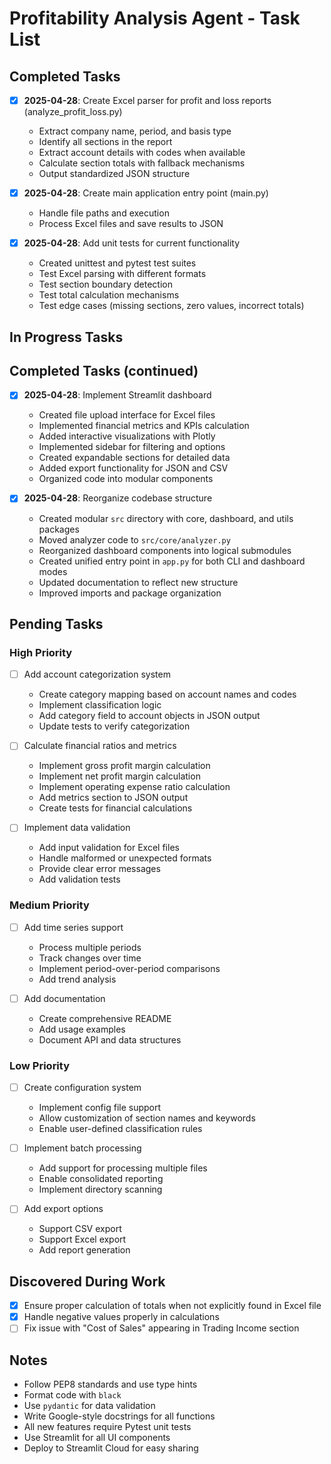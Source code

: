 # Profitability Analysis Agent - Task List



## Completed Tasks

- [x] **2025-04-28**: Create Excel parser for profit and loss reports (analyze_profit_loss.py)
  - Extract company name, period, and basis type
  - Identify all sections in the report
  - Extract account details with codes when available
  - Calculate section totals with fallback mechanisms
  - Output standardized JSON structure

- [x] **2025-04-28**: Create main application entry point (main.py)
  - Handle file paths and execution
  - Process Excel files and save results to JSON

- [x] **2025-04-28**: Add unit tests for current functionality
  - Created unittest and pytest test suites
  - Test Excel parsing with different formats
  - Test section boundary detection
  - Test total calculation mechanisms
  - Test edge cases (missing sections, zero values, incorrect totals)

## In Progress Tasks

## Completed Tasks (continued)

- [x] **2025-04-28**: Implement Streamlit dashboard
  - Created file upload interface for Excel files
  - Implemented financial metrics and KPIs calculation
  - Added interactive visualizations with Plotly
  - Implemented sidebar for filtering and options
  - Created expandable sections for detailed data
  - Added export functionality for JSON and CSV
  - Organized code into modular components

- [x] **2025-04-28**: Reorganize codebase structure
  - Created modular `src` directory with core, dashboard, and utils packages
  - Moved analyzer code to `src/core/analyzer.py`
  - Reorganized dashboard components into logical submodules
  - Created unified entry point in `app.py` for both CLI and dashboard modes
  - Updated documentation to reflect new structure
  - Improved imports and package organization

## Pending Tasks

### High Priority

- [ ] Add account categorization system
  - Create category mapping based on account names and codes
  - Implement classification logic
  - Add category field to account objects in JSON output
  - Update tests to verify categorization

- [ ] Calculate financial ratios and metrics
  - Implement gross profit margin calculation
  - Implement net profit margin calculation
  - Implement operating expense ratio calculation
  - Add metrics section to JSON output
  - Create tests for financial calculations

- [ ] Implement data validation
  - Add input validation for Excel files
  - Handle malformed or unexpected formats
  - Provide clear error messages
  - Add validation tests

### Medium Priority

- [ ] Add time series support
  - Process multiple periods
  - Track changes over time
  - Implement period-over-period comparisons
  - Add trend analysis

- [ ] Add documentation
  - Create comprehensive README
  - Add usage examples
  - Document API and data structures

### Low Priority

- [ ] Create configuration system
  - Implement config file support
  - Allow customization of section names and keywords
  - Enable user-defined classification rules

- [ ] Implement batch processing
  - Add support for processing multiple files
  - Enable consolidated reporting
  - Implement directory scanning

- [ ] Add export options
  - Support CSV export
  - Support Excel export
  - Add report generation

## Discovered During Work

- [x] Ensure proper calculation of totals when not explicitly found in Excel file
- [x] Handle negative values properly in calculations
- [ ] Fix issue with "Cost of Sales" appearing in Trading Income section

## Notes

- Follow PEP8 standards and use type hints
- Format code with `black`
- Use `pydantic` for data validation
- Write Google-style docstrings for all functions
- All new features require Pytest unit tests
- Use Streamlit for all UI components
- Deploy to Streamlit Cloud for easy sharing
